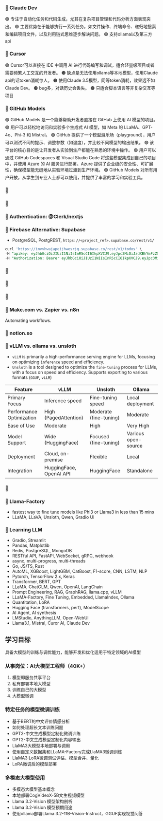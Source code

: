 
### 🥃 Claude Dev

🟢 专注于自动化任务和代码生成，尤其在复杂项目管理和代码分析方面表现突出。
🟢 主要优势在于能够执行一系列任务，如文件操作、终端命令、递归地搜索和编辑项目文件，以及利用链式思维逐步解决问题。
🟢 支持ollama以及第三方api

### 🥃 Cursor

🟢 Cursor可以直接在 IDE 中调用 AI 进行代码编写和调试，适合轻量级项目或者需要频繁人工交互的开发者。
🟠 缺点是无法使用ollama等本地模型，使用Claude api的话token消耗惊人。
🟠 使用Claude 3.5模型，同等token消耗，效果远不如Claude Dev。
🟠 bug多，对话历史会丢失。
🟠 只适合脚本语言等非复杂交互等项目

### 🥃 GitHub Models

🟢 GitHub Models 是一个能够帮助开发者直接在 GitHub 上使用 AI 模型的项目。
🟢 用户可以轻松地访问和实验多个生成式 AI 模型，如 Meta 的 LLaMA、GPT-4o、Phi-3 和 Mistral。
🟢 GitHub 提供了一个模型游乐场（playground），用户可以测试不同的提示、调整参数（如温度），并比较不同模型的输出结果。
🟢 该平台的核心目的是让开发者从实验到生产都能在熟悉的环境中操作。
🟢 用户可以通过 GitHub Codespaces 和 Visual Studio Code 将这些模型集成到自己的项目中，并使用 Azure 的 AI 服务进行部署。Azure 提供了企业级的安全性、可扩展性，确保模型能无缝地从实验环境过渡到生产环境。
🟢 GitHub Models 对所有用户开放，从学生到专业人士都可以使用，并提供了丰富的学习和实验工具。

### 🥃 

### 🥃 

### 🥃 Authentication: @Clerk/nextjs

### 🥃 Firebase Alternative: Supabase

- PostgreSQL, PostgREST, `https://<project_ref>.supabase.co/rest/v1/`

```sql
curl 'https://imvvhwajapeijhwesrjq.supabase.co/rest/v1/todos' \
-H "apikey: eyJhbGciOiJIUzI1NiIsInR5cCI6IkpXVCJ9.eyJpc3MiOiJzdXBhYmFzZSIsInJlZiI6ImltdnZod2FqYXBlaWpod2VzcmpxIiwicm9sZSI6ImFub24iLCJpYXQiOjE3MjgzMzg2NzMsImV4cCI6MjA0MzkxNDY3M30.IVqTn-QX5WpUfWD9qtgf6SzPyY9ncs9SkiRySmDElC4" \
-H "Authorization: Bearer eyJhbGciOiJIUzI1NiIsInR5cCI6IkpXVCJ9.eyJpc3MiOiJzdXBhYmFzZSIsInJlZiI6ImltdnZod2FqYXBlaWpod2VzcmpxIiwicm9sZSI6ImFub24iLCJpYXQiOjE3MjgzMzg2NzMsImV4cCI6MjA0MzkxNDY3M30.IVqTn-QX5WpUfWD9qtgf6SzPyY9ncs9SkiRySmDElC4"

```

### 🥃 

### 🥃 

### 🥃 

### 🥃 Make.com vs. Zapier vs. n8n

Automating workflows.

### 🥃 notion.so

### 🥃 vLLM vs. ollama vs. unsloth

- `vLLM` is primarily a high-performance serving engine for LLMs, focusing on optimizing `inference` speed and efficiency.
- `Unsloth` is a tool designed to optimize the `fine-tuning` process for LLMs, with a focus on speed and efficiency. Supports exporting to various formats (`GGUF`, `vLLM`)

| Feature                  | vLLM                   | Unsloth                | Ollama                |
|--------------------------|------------------------|------------------------|-----------------------|
| Primary Focus            | Inference speed        | Fine-tuning speed      | Local deployment       |
| Performance Optimization  | High (PagedAttention)  | Moderate (fine-tuning) | Moderate              |
| Ease of Use             | Moderate               | High                   | Very High             |
| Model Support            | Wide (HuggingFace)     | Focused (fine-tuning)  | Various open-source    |
| Deployment               | Cloud, on-premise      | Flexible               | Local                 |
| Integration              | HuggingFace, OpenAI API| HuggingFace            | Standalone            |

### 🥃 

### 🥃 Llama-Factory

- fastest way to fine tune models like Phi3 or Llama3 in less than 15 mins
- LLaMA, LLaVA, Unsloth, Qwen, Gradio UI

### 🥃 Learning LLM

- Gradio, Streamlit
- Pandas, Matplotlib
- Redis, PostgreSQL, MongoDB
- RESTful API, FastAPI, WebSocket, gRPC, webhook
- async, multi-progress, multi-threads
- Go, JS/TS, Rust
- AutoML, XGBoost, LightGBM, CatBoost, F1-score, CNN, LSTM, NLP
- Pytorch, TensorFlow 2.x, Keras
- Transformer, BERT, GPT
- LLaMA, ChatGLM, Qwen, OpenAI, LangChain
- Prompt Engineering, RAG, GraphRAG, llama.cpp, vLLM
- LLaMA-Factory, Fine Tuning, Embedded, LlamaIndex, Ollama
- Quantitation, LoRA
- Hugging Face (transformers, perf), ModelScope
- AI Agent, AI synthesis
- LMStudio, AnythingLLM, Open-WebUI
- Llama3.1, Mistral, Curor AI, Claude Dev


## 学习目标
具备大模型的训练与调优能力，能够开发和优化适用于特定领域的AI模型

### 从事岗位：AI大模型工程师（40K+）
1. 模型即服务共享平台  
2. 私有部署本地大模型  
3. 训练自己的大模型  
4. 大模型微调  

### 特定任务的模型微调训练
- 基于BERT的中文评价情感分析  
- 如何处理超长文本训练问题  
- GPT2-中文生成模型定制化微调训练  
- GPT2-中文生成模型定制化内容输出  
- LlaMA3大模型本地部署与调用  
- 使用自定义数据集和LLaMA-Factory完成LlaMA3微调训练  
- LlaMA3 LoRA微调测试评估、模型合并、量化  
- LoRA微调后的模型部署  

### 多模态大模型使用
- 多模态大模型基本概念  
- 本地部署CogVideoX-5B文生视频模型  
- Llama 3.2-Vision 模型架构剖析  
- Llama 3.2-Vision 模型预期用途  
- 使用ollama部署Llama 3.2-11B-Vision-Instruct，GGUF实现视觉问答  
